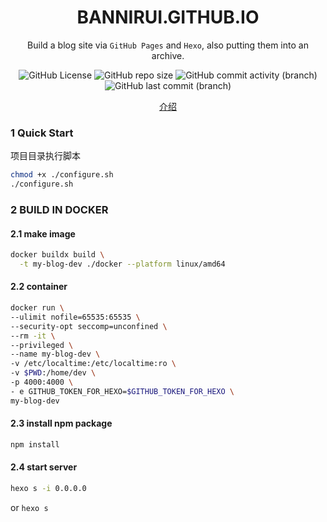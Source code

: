 <div align="center">

# BANNIRUI.GITHUB.IO

Build a blog site via `GitHub Pages` and `Hexo`, also putting them into an archive.

</div>

<p align="center">
<img alt="GitHub License" src="https://img.shields.io/github/license/Bannirui/Bannirui.github.io">
<img alt="GitHub repo size" src="https://img.shields.io/github/repo-size/bannirui/bannirui.github.io">
<img alt="GitHub commit activity (branch)" src="https://img.shields.io/github/commit-activity/w/Bannirui/Bannirui.github.io/hexo">
<img alt="GitHub last commit (branch)" src="https://img.shields.io/github/last-commit/Bannirui/Bannirui.github.io/hexo">
</p>

<p align="center">
<a href="INTRODUCE.md">介绍</a>
</p>

### 1 Quick Start

项目目录执行脚本

```sh
chmod +x ./configure.sh
./configure.sh
```

### 2 BUILD IN DOCKER

#### 2.1 make image

```sh
docker buildx build \
  -t my-blog-dev ./docker --platform linux/amd64
```

#### 2.2 container

```sh
docker run \
--ulimit nofile=65535:65535 \
--security-opt seccomp=unconfined \
--rm -it \
--privileged \
--name my-blog-dev \
-v /etc/localtime:/etc/localtime:ro \
-v $PWD:/home/dev \
-p 4000:4000 \
- e GITHUB_TOKEN_FOR_HEXO=$GITHUB_TOKEN_FOR_HEXO \
my-blog-dev
```

#### 2.3 install npm package

```sh
npm install
```

#### 2.4 start server

```sh
hexo s -i 0.0.0.0
```

or `hexo s`
